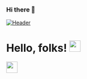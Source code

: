 ### Hi there 👋
[![Header](https://raw.githubusercontent.com/MartinHeinz/<OWNER>/<OWNER>/readme_header.png "Header")](https://some-url.dev/)



# Hello, folks! <img src="https://raw.githubusercontent.com/MartinHeinz/MartinHeinz/master/wave.gif" width="30px">



<img src="https://raw.githubusercontent.com/<OWNER>/<OWNER>/master/<GIF_NAME>.gif" width="30px">

<!--
**Ozgurustuner/Ozgurustuner** is a ✨ _special_ ✨ repository because its `README.md` (this file) appears on your GitHub profile.

Here are some ideas to get you started:

- 🔭 I’m currently working on ...
- 🌱 I’m currently learning ...
- 👯 I’m looking to collaborate on ...
- 🤔 I’m looking for help with ...
- 💬 Ask me about ...
- 📫 How to reach me: ...
- 😄 Pronouns: ...
- ⚡ Fun fact: ...
-->
